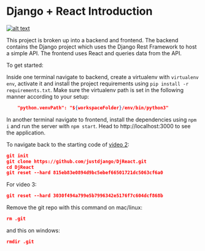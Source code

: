 # Django + React Introduction

[![alt text](https://github.com/justdjango/DjReact/blob/master/thumbnail.png "Logo")](https://youtu.be/uZgRbnIsgrA)

This project is broken up into a backend and frontend. The backend contains the Django project which uses the Django Rest Framework to host a simple API. The frontend uses React and queries data from the API.

To get started:

Inside one terminal navigate to backend, create a virtualenv with `virtualenv env`, activate it and install the project requirements using `pip install -r requirements.txt`. Make sure the virtualenv path is set in the following manner according to your setup:

```json
    "python.venvPath": "${workspaceFolder}/env/bin/python3"
```

In another terminal navigate to frontend, install the dependencies using `npm i` and run the server with `npm start`. Head to http://localhost:3000 to see the application.

To navigate back to the starting code of [video 2](https://www.youtube.com/watch?v=w-QJiQwlZzU&t=4s):

```json
git init
git clone https://github.com/justdjango/DjReact.git
cd DjReact
git reset --hard 815eb83e0894d9bc5ebef66501721dc5063cf6a0
```

For video 3:

```json
git reset --hard 3030f494a799e5b7996342e5176f7c604dcf868b
```

Remove the git repo with this command on mac/linux:

```json
rm .git
```

and this on windows:

```json
rmdir .git
```